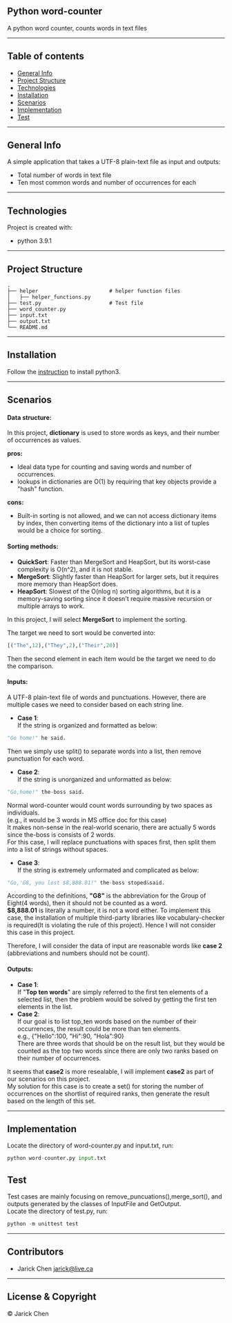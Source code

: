 ## Python word-counter
A python word counter, counts words in text files  

---
## Table of contents
* [General Info](#general-info)
* [Project Structure](#project-structure)
* [Technologies](#technologies)
* [Installation](#installation)
* [Scenarios](#scenarios)
* [Implementation](#implementation)
* [Test](#test)

---
## General Info
A simple application that takes a UTF-8 plain-text file as input and outputs:  
* Total number of words in text file  
* Ten most common words and number of occurrences for each


---
## Technologies
Project is created with:
* python 3.9.1

---
## Project Structure
    .
    ├── helper                       # helper function files
    │   ├── helper_functions.py  
    ├── test.py                      # Test file  
    ├── word_counter.py
    ├── input.txt
    ├── output.txt
    └── README.md
---
## Installation

Follow the [instruction](https://wiki.python.org/moin/BeginnersGuide/Download) to install python3.  

---
## Scenarios
#### Data structure:
In this project, **dictionary** is used to store words as keys, and their number of occurrences as values.  

**pros:** 
* Ideal data type for counting and saving words and number of occurrences.
* lookups in dictionaries are O(1) by requiring that key objects provide a "hash" function.

**cons:**  
* Built-in sorting is not allowed, and we can not access dictionary items by index, then converting items of the dictionary into a list of tuples would be a choice for sorting. 

#### Sorting methods: 
* **QuickSort**: Faster than MergeSort and HeapSort, but its worst-case complexity is O(n^2), and it is not stable.  
* **MergeSort**: Slightly faster than HeapSort for larger sets, but it requires more memory than HeapSort does.  
* **HeapSort**: Slowest of the O(nlog n) sorting algorithms, but it is a memory-saving sorting since it doesn't require massive recursion or multiple arrays to work. 
 
In this project, I will select **MergeSort** to implement the sorting.

The target we need to sort would be converted into:  
```python
[("The",12),("They",2),("Their",20)]
```  
Then the second element in each item would be the target we need to do the comparison.
#### Inputs: 
A UTF-8 plain-text file of words and punctuations. However, there are multiple cases we need to consider based on each string line.

* **Case 1**:  
If the string is organized and formatted as below:
```python
"Go home!" he said.
```
Then we simply use split() to separate words into a list, then remove punctuation for each word.
* **Case 2**:  
If the string is unorganized and unformatted as below:
```python
"Go,home!" the-boss said.
```
Normal word-counter would count words surrounding by two spaces as individuals.  
(e.g., it would be 3 words in MS office doc for this case)  
It makes non-sense in the real-world scenario, there are actually 5 words since the-boss is consists of 2 words.  
For this case, I will replace punctuations with spaces first, then split them into a list of strings without spaces.

* **Case 3**:  
If the string is extremely unformated and complicated as below:  
```python
"Go,'G8, you lost $8,888.01!" the-boss stoped&said.
```
According to the definitions, **"G8"** is the abbreviation for the Group of Eight(4 words), then it should not be counted as a word.  
**$8,888.01** is literally a number, it is not a word either.
To implement this case, the installation of multiple third-party libraries like vocabulary-checker is required(It is violating the rule of this project). Hence I will not consider this case in this project.


Therefore, I will consider the data of input are reasonable words like **case 2** (abbreviations and numbers should not be count).



#### Outputs:  
* **Case 1**:  
If "**Top ten words**" are simply referred to the first ten elements of a selected list, then the problem would be solved by getting the first ten elements in the list.
* **Case 2**:  
If our goal is to list top_ten words based on the number of their occurrences, the result could be more than ten elements.   
e.g., {"Hello":100, "Hi":90, "Hola":90}  
There are three words that should be on the result list, but they would be counted as the top two words since there are only two ranks based on their number of occurrences.  

It seems that **case2** is more resealable, I will implement **case2** as part of our scenarios on this project.  
My solution for this case is to create a set() for storing the number of occurrences on the shortlist of required ranks, then generate the result based on the length of this set.  

---
## Implementation
Locate the directory of word-counter.py and input.txt, run:  

```python
python word-counter.py input.txt
```


## Test
Test cases are mainly focusing on remove_puncuations(),merge_sort(), and outputs generated by the classes of InputFile and GetOutput.  
Locate the directory of test.py, run:  

```python
python -m unittest test
``` 
---
##  Contributors
- Jarick Chen <jarick@live.ca>
---
## License & Copyright
&copy; Jarick Chen

